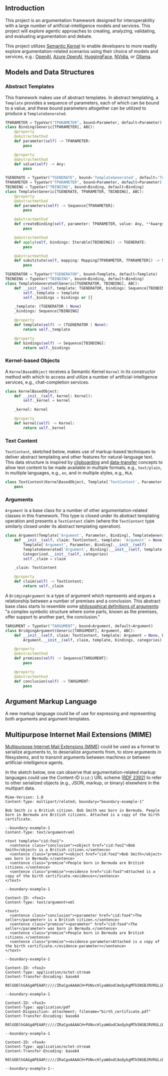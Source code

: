 ## Introduction

This project is an argumentation framework designed for interoperability with a large number of artificial-intelligence models and services. This project will explore agentic approaches to creating, analyzing, validating, and evaluating argumentation and debate.

This project utilizes [Semantic Kernel](https://github.com/microsoft/semantic-kernel) to enable developers to more readily explore argumentation-related scenarios using their choice of models and services, e.g.: [OpenAI](https://platform.openai.com/docs/introduction), [Azure OpenAI](https://azure.microsoft.com/en-us/products/ai-services/openai-service), [HuggingFace](https://huggingface.co/), [NVidia](https://www.nvidia.com/en-us/ai-data-science/products/nim-microservices/), or [Ollama](https://ollama.com/).

## Models and Data Structures

### Abstract Templates

This framework makes use of abstract templates. In abstract templating, a `Template` provides a sequence of parameters, each of which can be bound to a value, and these bound parameters altogether can be utilized to produce a `TemplateGenerated`.

```python
TPARAMETER = TypeVar("TPARAMETER", bound=Parameter, default=Parameter)
class Binding(Generic[TPARAMETER], ABC):
    @property
    @abstractmethod
    def parameter(self) -> TPARAMETER:
        pass

    @property
    @abstractmethod
    def value(self) -> Any:
        pass

TGENERATE = TypeVar("TGENERATE", bound='TemplateGenerated', default='TemplateGenerated')
TPARAMETER = TypeVar("TPARAMETER", bound=Parameter, default=Parameter)
TBINDING = TypeVar("TBINDING", bound=Binding, default=Binding)
class Template(Generic[TGENERATE, TPARAMETER, TBINDING], ABC):
    @property
    @abstractmethod
    def parameters(self) -> Sequence[TPARAMETER]:
        pass

    @abstractmethod
    def createBinding(self, parameter: TPARAMETER, value: Any, **kwargs: Any) -> TBINDING:
        pass

    @abstractmethod
    def apply(self, bindings: Iterable[TBINDING]) -> TGENERATE:
        pass

    @abstractmethod
    def substitute(self, mapping: Mapping[TPARAMETER, TPARAMETER]) -> Self:
        pass

TGENERATOR = TypeVar("TGENERATOR", bound=Template, default=Template)
TBINDING = TypeVar("TBINDING", bound=Binding, default=Binding)
class TemplateGenerated(Generic[TGENERATOR, TBINDING], ABC):
    def __init__(self, template: TGENERATOR, bindings: Sequence[TBINDING]):
        self._template = template
        self._bindings = bindings or []

    _template: (TGENERATOR | None)
    _bindings: Sequence[TBINDING]

    @property
    def template(self) -> (TGENERATOR | None):
        return self._template

    @property
    def bindings(self) -> Sequence[TBINDING]:
        return self._bindings
```

### Kernel-based Objects
A `KernelBasedObject` receives a Semantic Kernel `Kernel` in its constructor method with which to access and utilize a number of artificial-intelligence services, e.g., chat-completion services.

```python
class KernelBasedObject:
    def __init__(self, kernel: Kernel):
        self._kernel = kernel

    _kernel: Kernel

    @property
    def kernel(self) -> Kernel:
        return self._kernel
```

### Text Content
`TextContent`, sketched below, makes use of markup-based techniques to deliver abstract templating and other features for natural-language text. This data structure is inspired by [clipboarding](https://www.w3.org/TR/clipboard-apis/) and [data-transfer](https://html.spec.whatwg.org/multipage/dnd.html#the-datatransfer-interface) concepts to allow text content to be made available in multiple formats, e.g., `text/plain`, in multiple languages, e.g., `en`, and in multiple styles, e.g., `MLA`.

```python
class TextContent(KernelBasedObject, Template['TextContent', Parameter, Binding], TemplateGenerated['TextContent', Binding]):
    pass
```

### Arguments
`Argument` is a base class for a number of other argumentation-related classes in this framework. This type is closed under its abstract templating operation and presents a `TextContent` claim (where the `TextContent` type similarly closed under its abstract templating operation).

```python
class Argument(Template['Argument', Parameter, Binding], TemplateGenerated['Argument', Binding], Categorized, ABC):
    def __init__(self, claim: TextContent, template: 'Argument' = None, bindings: Sequence[Binding] = None, categories: Iterable[Category] = None):
        Template['Argument', Parameter, Binding].__init__(self)
        TemplateGenerated['Argument', Binding].__init__(self, template, bindings)
        Categorized.__init__(self, categories)
        self._claim = claim

    _claim: TextContent

    @property
    def claim(self) -> TextContent:
        return self._claim
```

A `BridgingArgument` is a type of argument which represents and argues a relationship between a number of premises and a conclusion. This abstract base class starts to resemble some [philosophical definitions of arguments](https://plato.stanford.edu/entries/argument/): "a complex symbolic structure where some parts, known as the premises, offer support to another part, the conclusion."

```python
TARGUMENT = TypeVar("TARGUMENT", bound=Argument, default=Argument)
class BridgingArgument(Generic[TARGUMENT], Argument, ABC):
    def __init__(self, claim: TextContent, template: Argument = None, bindings: Sequence[Binding] = None, categories: Iterable[Category] = None):
        Argument.__init__(self, claim, template, bindings, categories)

    @property
    @abstractmethod
    def premises(self) -> Sequence[TARGUMENT]:
        pass

    @property
    @abstractmethod
    def conclusion(self) -> TARGUMENT:
        pass
```

## Argument Markup Language

A new markup language could be of use for expressing and representing both arguments and argument templates.

## Multipurpose Internet Mail Extensions (MIME)

[Multipurpose Internet Mail Extensions (MIME)](https://en.wikipedia.org/wiki/MIME) could be used as a format to serialize arguments to, to deserialize arguments from, to store arguments in filesystems, and to transmit arguments between machines or between artificial-intelligence agents.

In the sketch below, one can observe that argumentation-related markup languages could use the Content-ID (`cid:`) URL scheme [[RDF 2392](https://datatracker.ietf.org/doc/rfc2392/)] to refer to other serialized objects (e.g., JSON, markup, or binary) elsewhere in the multipart data.

```
Mime-Version: 1.0
Content-Type: multipart/related; boundary="boundary-example-1"

Bob Smith is a British citizen. Bob Smith was born in Bermuda. People born in Bermuda are British citizens. Attached is a copy of the birth certificate.

--boundary-example-1
Content-Type: text/argument+xml

<text template="cid:foo1">
  <sentence class="conclusion"><object href="cid:foo2">Bob Smith</object> is a British citizen.</sentence>
  <sentence class="premise"><object href="cid:foo2">Bob Smith</object> was born in Bermuda.</sentence>
  <sentence class="premise">People born in Bermuda are British citizens.</sentence>
  <sentence class="premise"><evidence href="cid:foo3">Attached is a copy of the birth certificate.<evidence></sentence>
</text>

--boundary-example-1

Content-ID: <foo1>
Content-Type: text/argument+xml

<text>
  <sentence class="conclusion"><parameter href="cid:foo4">The seller</parameter> is a British citizen.</sentence>
  <sentence class="premise"><parameter" href="cid:foo4">The seller</parameter> was born in Bermuda.</sentence>
  <sentence class="premise">People born in Bermuda are British citizens.</sentence>
  <sentence class="premise"><evidence-parameter>Attached is a copy of the birth certificate.</evidence-parameter></sentence>
</text>

--boundary-example-1

Content-ID: <foo2>
Content-Type: application/octet-stream
Content-Transfer-Encoding: base64

R0lGODlhGAGgAPEAAP/////ZRaCgoAAAACH+PUNvcHlyaWdodCAoQykgMTk5NSBJRVRGLiBVbmF1dGhvcml6ZWQgZHVwbGljYXRpb24gcHJvaGliaXRlZC4A...

--boundary-example-1

Content-ID: <foo3>
Content-Type: application/pdf
Content-Disposition: attachment; filename="birth_certificate.pdf"
Content-Transfer-Encoding: base64

R0lGODlhGAGgAPEAAP/////ZRaCgoAAAACH+PUNvcHlyaWdodCAoQykgMTk5NSBJRVRGLiBVbmF1dGhvcml6ZWQgZHVwbGljYXRpb24gcHJvaGliaXRlZC4A...

--boundary-example-1

Content-ID: <foo4>
Content-Type: application/octet-stream
Content-Transfer-Encoding: base64

R0lGODlhGAGgAPEAAP/////ZRaCgoAAAACH+PUNvcHlyaWdodCAoQykgMTk5NSBJRVRGLiBVbmF1dGhvcml6ZWQgZHVwbGljYXRpb24gcHJvaGliaXRlZC4A...

--boundary-example-1--
```
